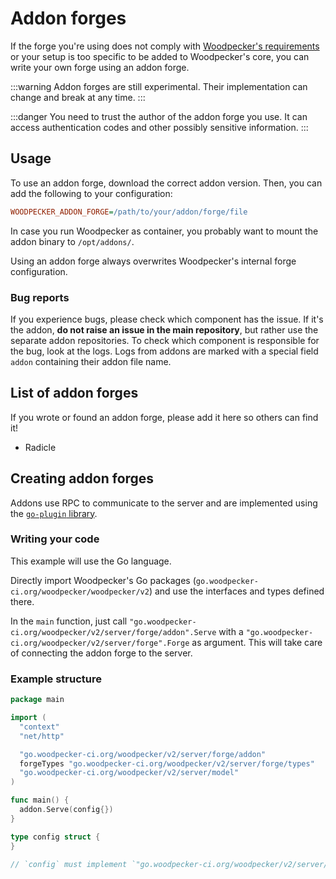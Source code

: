 # Addon forges

If the forge you're using does not comply with [Woodpecker's requirements](TODO) or your setup is too specific to be added to Woodpecker's core, you can write your own forge using an addon forge.

:::warning
Addon forges are still experimental. Their implementation can change and break at any time.
:::

:::danger
You need to trust the author of the addon forge you use. It can access authentication codes and other possibly sensitive information.
:::

## Usage

To use an addon forge, download the correct addon version. Then, you can add the following to your configuration:

```ini
WOODPECKER_ADDON_FORGE=/path/to/your/addon/forge/file
```

In case you run Woodpecker as container, you probably want to mount the addon binary to `/opt/addons/`.

Using an addon forge always overwrites Woodpecker's internal forge configuration.

### Bug reports

If you experience bugs, please check which component has the issue. If it's the addon, **do not raise an issue in the main repository**, but rather use the separate addon repositories. To check which component is responsible for the bug, look at the logs. Logs from addons are marked with a special field `addon` containing their addon file name.

## List of addon forges

If you wrote or found an addon forge, please add it here so others can find it!

- Radicle

## Creating addon forges

Addons use RPC to communicate to the server and are implemented using the [`go-plugin` library](https://github.com/hashicorp/go-plugin).

### Writing your code

This example will use the Go language.

Directly import Woodpecker's Go packages (`go.woodpecker-ci.org/woodpecker/woodpecker/v2`) and use the interfaces and types defined there.

In the `main` function, just call `"go.woodpecker-ci.org/woodpecker/v2/server/forge/addon".Serve` with a `"go.woodpecker-ci.org/woodpecker/v2/server/forge".Forge` as argument.
This will take care of connecting the addon forge to the server.

### Example structure

```go
package main

import (
  "context"
  "net/http"

  "go.woodpecker-ci.org/woodpecker/v2/server/forge/addon"
  forgeTypes "go.woodpecker-ci.org/woodpecker/v2/server/forge/types"
  "go.woodpecker-ci.org/woodpecker/v2/server/model"
)

func main() {
  addon.Serve(config{})
}

type config struct {
}

// `config` must implement `"go.woodpecker-ci.org/woodpecker/v2/server/forge".Forge`. You must directly use Woodpecker's packages - see imports above.
```
